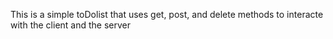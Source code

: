 This is a simple toDolist that uses get, post, and delete methods to interacte with the client and the server